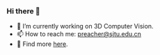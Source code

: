 ### Hi there 👋

- 🔭 I’m currently working on 3D Computer Vision.
- 📫 How to reach me: preacher@sjtu.edu.cn
- 🚙 Find more [here](https://northpointer.xyz).



